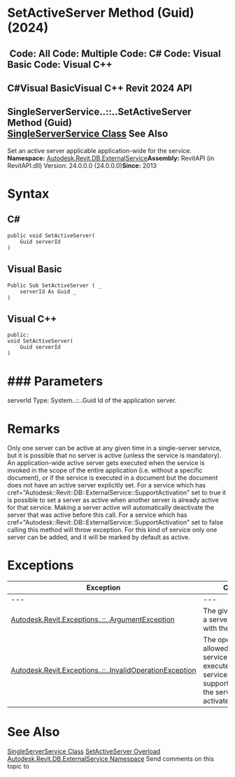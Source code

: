 # SetActiveServer Method (Guid) (2024)

﻿
 Code: All Code: Multiple Code: C# Code: Visual Basic Code: Visual C++   
---  
C#Visual BasicVisual C++
Revit 2024 API  
---  
SingleServerService..::..SetActiveServer Method (Guid)  
[SingleServerService Class](8491691e-2a26-684e-f43c-e8e0095fd129.md "SingleServerService Class") See Also  
---  
Set an active server applicable application-wide for the service. 
**Namespace:** [Autodesk.Revit.DB.ExternalService](a88f2d1d-c02f-a901-9543-44e4b5dd5fc9.md "Autodesk.Revit.DB.ExternalService Namespace")**Assembly:** RevitAPI (in RevitAPI.dll) Version: 24.0.0.0 (24.0.0.0)**Since:** 2013 
# Syntax
C#  
---  
```text
public void SetActiveServer(
	Guid serverId
)
```
  
Visual Basic  
---  
```text
Public Sub SetActiveServer ( _
	serverId As Guid _
)
```
  
Visual C++  
---  
```text
public:
void SetActiveServer(
	Guid serverId
)
```
  
# ### Parameters
serverId
    Type: System..::..Guid Id of the application server. 
# Remarks
Only one server can be active at any given time in a single-server service, but it is possible that no server is active (unless the service is mandatory). 
An application-wide active server gets executed when the service is invoked in the scope of the entire application (i.e. without a specific document), or if the service is executed in a document but the document does not have an active server explicitly set. 
For a service which has cref="Autodesk::Revit::DB::ExternalService::SupportActivation" set to true it is possible to set a server as active when another server is already active for that service. Making a server active will automatically deactivate the server that was active before this call. 
For a service which has cref="Autodesk::Revit::DB::ExternalService::SupportActivation" set to false calling this method will throw exception. For this kind of service only one server can be added, and it will be marked by default as active. 
# Exceptions
| Exception | Condition |
| --- | --- |
| --- | --- |
| [Autodesk.Revit.Exceptions..::..ArgumentException](2e6e4206-97a8-dd4b-df5d-4269f4bb6088.md "ArgumentException Class") | The given Id is not of a server registered with the service. |
| [Autodesk.Revit.Exceptions..::..InvalidOperationException](9e715f03-3884-e539-4dd6-8d7545733adc.md "InvalidOperationException Class") | The operation is not allowed because the service is being executed. -or- For a service that doesn't support activation, the servers can't be activated/deactivated. |

# See Also
[SingleServerService Class](8491691e-2a26-684e-f43c-e8e0095fd129.md "SingleServerService Class")
[SetActiveServer Overload](81afb322-3236-ab36-6088-9d3dfde28fb1.md "SetActiveServer Method")
[Autodesk.Revit.DB.ExternalService Namespace](a88f2d1d-c02f-a901-9543-44e4b5dd5fc9.md "Autodesk.Revit.DB.ExternalService Namespace")
Send comments on this topic to 